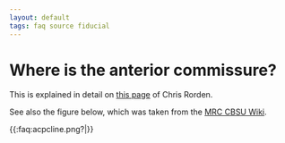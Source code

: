 ```yaml
---
layout: default
tags: faq source fiducial
---
```



# Where is the anterior commissure?

This is explained in detail on [this page](http://people.cas.sc.edu/rorden/anatomy/na_ac.html) of Chris Rorden. 

See also the figure below, which was taken from the [MRC CBSU Wiki](http://imaging.mrc-cbu.cam.ac.uk/imaging/NeuroanatomyTutorial).

{{:faq:acpcline.png?|}}
